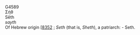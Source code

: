 <body>
  <p>G4589<br>  Σήθ  <br> Sēth  <br><i>sayth </i><br>Of Hebrew origin [<a href="h8352.htm">8352</a> ; <i>Seth</i> (that is, <i>Sheth</i>), a patriarch: - Seth.<br></p>
 </body>